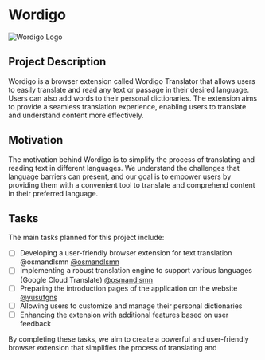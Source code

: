 # Wordigo

![Wordigo Logo](https://www.wordigo.app/next/image?url=%2Fimages%2Flogo.png&w=640&q=75&dpl=dpl_2PRvg3FiE87Negei43ZVes7ozieu)

## Project Description

Wordigo is a browser extension called Wordigo Translator that allows users to easily translate and read any text or passage in their desired language. Users can also add words to their personal dictionaries. The extension aims to provide a seamless translation experience, enabling users to translate and understand content more effectively.

## Motivation

The motivation behind Wordigo is to simplify the process of translating and reading text in different languages. We understand the challenges that language barriers can present, and our goal is to empower users by providing them with a convenient tool to translate and comprehend content in their preferred language.

## Tasks

The main tasks planned for this project include:

- [ ] Developing a user-friendly browser extension for text translation @osmandlsmn [@osmandlsmn](https://github.com/osmandlsmn)
- [ ] Implementing a robust translation engine to support various languages (Google Cloud Translate) [@osmandlsmn](https://github.com/osmandlsmn)
- [ ] Preparing the introduction pages of the application on the website [@yusufgns](https://github.com/yusufgns)
- [ ] Allowing users to customize and manage their personal dictionaries
- [ ] Enhancing the extension with additional features based on user feedback

By completing these tasks, we aim to create a powerful and user-friendly browser extension that simplifies the process of translating and
